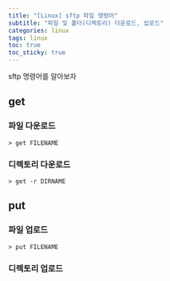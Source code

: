 ```yaml
---
title: "[Linux] sftp 파일 명령어"
subtitle: "파일 및 폴더(디렉토리) 다운로드, 업로드"
categories: linux
tags: linux
toc: true
toc_sticky: true
---
```


sftp 명령어를 알아보자



## get

### 파일 다운로드

```console
> get FILENAME
```

### 디렉토리 다운로드

```console
> get -r DIRNAME
```

## put

### 파일 업로드

```console
> put FILENAME
```

### 디렉토리 업로드

